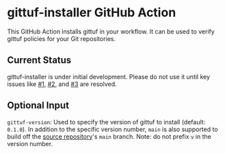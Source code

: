 # gittuf-installer GitHub Action

This GitHub Action installs gittuf in your workflow. It can be used to verify
gittuf policies for your Git repositories.

## Current Status

gittuf-installer is under initial development. Please do not use it until key
issues like [#1](https://github.com/gittuf/gittuf-installer/issues/1),
[#2](https://github.com/gittuf/gittuf-installer/issues/2), and
[#3](https://github.com/gittuf/gittuf-installer/issues/3) are resolved.

## Optional Input

`gittuf-version`: Used to specify the version of gittuf to install (default:
`0.1.0`). In addition to the specific version number, `main` is also supported
to build off the [source repository](https://github.com/gittuf/gittuf)'s `main`
branch. Note: do not prefix `v` in the version number.

